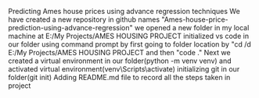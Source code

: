 Predicting Ames house prices using advance regression techniques
We have created a new repository in github names "Ames-house-price-prediction-using-advance-regression"
we opened a new folder in my local machine at E:/My Projects/AMES HOUSING PROJECT
initialized vs code in our folder using command prompt by first going to folder location by "cd /d E:/My Projects/AMES HOUSING PROJECT and then "code ."
Next we created a virtual environment in our folder(python -m venv venv) and activated virtual environment(venv\Scripts\activate)
initializing git in our folder(git init)
Adding README.md file to record all the steps taken in project
